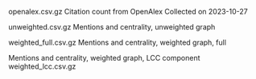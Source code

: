 <!--
SPDX-FileCopyrightText: 2023 Brown, E. M., Nesbitt, A., Hébert-Dufresne, L., Veytsman, B., Pimentel, J. F., Druskat, S., Mietchen, D., Howison, J.

SPDX-License-Identifier: CC-BY-4.0
-->

openalex.csv.gz
Citation count from OpenAlex
Collected on 2023-10-27

unweighted.csv.gz
Mentions and centrality, unweighted graph

weighted_full.csv.gz
Mentions and centrality, weighted graph, full

Mentions and centrality, weighted graph, LCC component
weighted_lcc.csv.gz

